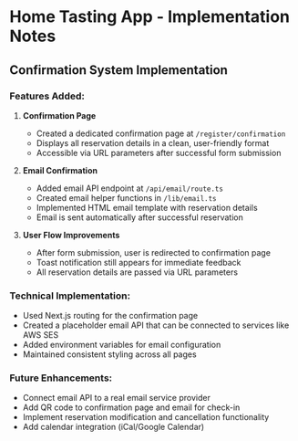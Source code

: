 # Home Tasting App - Implementation Notes

## Confirmation System Implementation

### Features Added:
1. **Confirmation Page**
   - Created a dedicated confirmation page at `/register/confirmation`
   - Displays all reservation details in a clean, user-friendly format
   - Accessible via URL parameters after successful form submission

2. **Email Confirmation**
   - Added email API endpoint at `/api/email/route.ts`
   - Created email helper functions in `/lib/email.ts`
   - Implemented HTML email template with reservation details
   - Email is sent automatically after successful reservation

3. **User Flow Improvements**
   - After form submission, user is redirected to confirmation page
   - Toast notification still appears for immediate feedback
   - All reservation details are passed via URL parameters

### Technical Implementation:
- Used Next.js routing for the confirmation page
- Created a placeholder email API that can be connected to services like AWS SES
- Added environment variables for email configuration
- Maintained consistent styling across all pages

### Future Enhancements:
- Connect email API to a real email service provider
- Add QR code to confirmation page and email for check-in
- Implement reservation modification and cancellation functionality
- Add calendar integration (iCal/Google Calendar)

